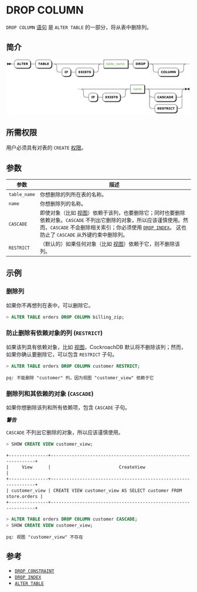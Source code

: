 # DROP COLUMN

`DROP COLUMN` [语句](sql-statements.html) 是 `ALTER TABLE` 的一部分，将从表中删除列。

## 简介

![](./images/drop-column.png)

## 所需权限

用户必须具有对表的 `CREATE` [权限](privileges.html)。

## 参数

| 参数           | 描述                                       |
| ------------ | ---------------------------------------- |
| `table_name` | 你想删除的列所在表的名称。                            |
| `name`       | 你想删除列的名称。                                |
| `CASCADE`    | 即使对象（比如  [视图](views.html)）依赖于该列，也要删除它；同时也要删除依赖对象。`CASCADE` 不列出它删除的对象，所以应该谨慎使用。然而，`CASCADE` 不会删除相关索引；你必须使用 [`DROP INDEX`](drop-index.html)。 这也防止了 `CASCADE` 从外键约束中删除列。 |
| `RESTRICT`   | （默认的）如果任何对象（比如  [视图](views.html)）依赖于它，则不删除该列。 |

## 示例

### 删除列

如果你不再想列在表中，可以删除它。

``` sql
> ALTER TABLE orders DROP COLUMN billing_zip;
```

### 防止删除有依赖对象的列 (`RESTRICT`)

如果该列具有依赖对象，比如 [视图](views.html)，CockroachDB 默认将不删除该列；然而，如果你确认要删除它，可以包含 `RESTRICT` 子句。

``` sql
> ALTER TABLE orders DROP COLUMN customer RESTRICT;
```
```
pq: 不能删除 "customer" 列，因为视图 "customer_view" 依赖于它
```

### 删除列和其依赖的对象 (`CASCADE`) 

如果你想删除该列和所有依赖项，包含 `CASCADE` 子句。

***警告***

`CASCADE` 不列出它删除的对象，所以应该谨慎使用。

``` sql
> SHOW CREATE VIEW customer_view;
```
```
+---------------+----------------------------------------------------------------+
|     View      |                          CreateView                            |
+---------------+----------------------------------------------------------------+
| customer_view | CREATE VIEW customer_view AS SELECT customer FROM store.orders |
+---------------+----------------------------------------------------------------+
```
``` sql
> ALTER TABLE orders DROP COLUMN customer CASCADE;
> SHOW CREATE VIEW customer_view;
```
```
pq: 视图 "customer_view" 不存在
```

## 参考

- [`DROP CONSTRAINT`](drop-constraint.html)
- [`DROP INDEX`](drop-index.html)
- [`ALTER TABLE`](alter-table.html)

